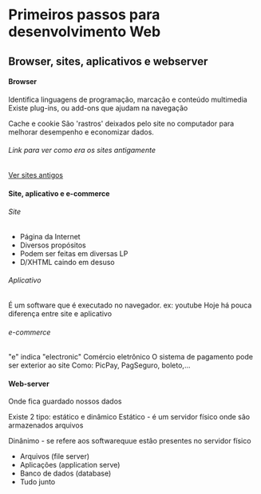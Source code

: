 # Primeiros passos para desenvolvimento Web

## Browser, sites, aplicativos e webserver

#### Browser
Identifica linguagens de programação, marcação e conteúdo multimedia
Existe plug-ins, ou add-ons que ajudam na navegação

Cache e cookie
São 'rastros' deixados pelo site no computador para melhorar desempenho e economizar dados.

###### Link para ver como era os sites antigamente
[Ver sites antigos](http://archive.org/web/)

#### Site, aplicativo e e-commerce

###### Site
 - Página da Internet
 - Diversos propósitos
 - Podem ser feitas em diversas LP
 - D/XHTML caindo em desuso

###### Aplicativo
É um software que é executado no navegador. ex: youtube
Hoje há pouca diferença entre site e aplicativo

###### e-commerce
"e" indica "electronic"
Comércio eletrônico
O sistema de pagamento pode ser exterior ao site
Como: PicPay, PagSeguro, boleto,...

#### Web-server
Onde fica guardado nossos dados

Existe 2 tipo: estático e dinâmico
Estático - é um servidor físico onde são armazenados arquivos

Dinânimo - se refere aos softwarequue estão presentes no servidor físico

 - Arquivos (file server)
 - Aplicações (application serve)
 - Banco de dados (database)
 - Tudo junto